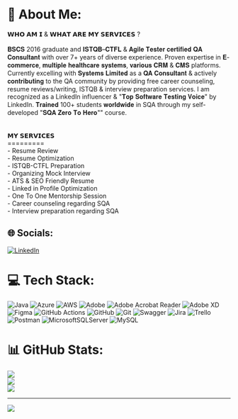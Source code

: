 # 💫 About Me:
𝗪𝗛𝗢 𝗔𝗠 𝗜 & 𝗪𝗛𝗔𝗧 𝗔𝗥𝗘 𝗠𝗬 𝗦𝗘𝗥𝗩𝗜𝗖𝗘𝗦 ?<br><br>𝐁𝐒𝐂𝐒 2016 graduate and 𝐈𝐒𝐓𝐐𝐁–𝐂𝐓𝐅𝐋 & 𝐀𝐠𝐢𝐥𝐞 𝐓𝐞𝐬𝐭𝐞𝐫 𝐜𝐞𝐫𝐭𝐢𝐟𝐢𝐞𝐝 𝐐𝐀 𝐂𝐨𝐧𝐬𝐮𝐥𝐭𝐚𝐧𝐭 with over 7+ years of diverse experience. Proven expertise in 𝐄-𝐜𝐨𝐦𝐦𝐞𝐫𝐜𝐞, 𝐦𝐮𝐥𝐭𝐢𝐩𝐥𝐞 𝐡𝐞𝐚𝐥𝐭𝐡𝐜𝐚𝐫𝐞 𝐬𝐲𝐬𝐭𝐞𝐦𝐬, 𝐯𝐚𝐫𝐢𝐨𝐮𝐬 𝐂𝐑𝐌 & 𝐂𝐌𝐒 platforms. Currently excelling with 𝐒𝐲𝐬𝐭𝐞𝐦𝐬 𝐋𝐢𝐦𝐢𝐭𝐞𝐝 as a 𝐐𝐀 𝐂𝐨𝐧𝐬𝐮𝐥𝐭𝐚𝐧𝐭 & actively 𝐜𝐨𝐧𝐭𝐫𝐢𝐛𝐮𝐭𝐢𝐧𝐠 to the QA community by providing free career counseling, resume reviews/writing, ISTQB & interview preparation services. I am recognized as a LinkedIn influencer & "𝐓𝐨𝐩 𝐒𝐨𝐟𝐭𝐰𝐚𝐫𝐞 𝐓𝐞𝐬𝐭𝐢𝐧𝐠 𝐕𝐨𝐢𝐜𝐞" by LinkedIn. 𝐓𝐫𝐚𝐢𝐧𝐞𝐝 100+ students 𝐰𝐨𝐫𝐥𝐝𝐰𝐢𝐝𝐞 in SQA through my self-developed "𝐒𝐐𝐀 𝐙𝐞𝐫𝐨 𝐓𝐨 𝐇𝐞𝐫𝐨"" course. <br><br><br>𝗠𝗬 𝗦𝗘𝗥𝗩𝗜𝗖𝗘𝗦<br>=========<br>- Resume Review<br>- Resume Optimization<br>- ISTQB-CTFL Preparation<br>- Organizing Mock Interview <br>- ATS & SEO Friendly Resume<br>- Linked in Profile Optimization <br>- One To One Mentorship Session<br>- Career counseling regarding SQA<br>- Interview preparation regarding SQA


## 🌐 Socials:
[![LinkedIn](https://img.shields.io/badge/LinkedIn-%230077B5.svg?logo=linkedin&logoColor=white)](https://linkedin.com/in/https://www.linkedin.com/in/junaidaziz93/) 

# 💻 Tech Stack:
![Java](https://img.shields.io/badge/java-%23ED8B00.svg?style=for-the-badge&logo=openjdk&logoColor=white) ![Azure](https://img.shields.io/badge/azure-%230072C6.svg?style=for-the-badge&logo=microsoftazure&logoColor=white) ![AWS](https://img.shields.io/badge/AWS-%23FF9900.svg?style=for-the-badge&logo=amazon-aws&logoColor=white) ![Adobe](https://img.shields.io/badge/adobe-%23FF0000.svg?style=for-the-badge&logo=adobe&logoColor=white) ![Adobe Acrobat Reader](https://img.shields.io/badge/Adobe%20Acrobat%20Reader-EC1C24.svg?style=for-the-badge&logo=Adobe%20Acrobat%20Reader&logoColor=white) ![Adobe XD](https://img.shields.io/badge/Adobe%20XD-470137?style=for-the-badge&logo=Adobe%20XD&logoColor=#FF61F6) ![Figma](https://img.shields.io/badge/figma-%23F24E1E.svg?style=for-the-badge&logo=figma&logoColor=white) ![GitHub Actions](https://img.shields.io/badge/github%20actions-%232671E5.svg?style=for-the-badge&logo=githubactions&logoColor=white) ![GitHub](https://img.shields.io/badge/github-%23121011.svg?style=for-the-badge&logo=github&logoColor=white) ![Git](https://img.shields.io/badge/git-%23F05033.svg?style=for-the-badge&logo=git&logoColor=white) ![Swagger](https://img.shields.io/badge/-Swagger-%23Clojure?style=for-the-badge&logo=swagger&logoColor=white) ![Jira](https://img.shields.io/badge/jira-%230A0FFF.svg?style=for-the-badge&logo=jira&logoColor=white) ![Trello](https://img.shields.io/badge/Trello-%23026AA7.svg?style=for-the-badge&logo=Trello&logoColor=white) ![Postman](https://img.shields.io/badge/Postman-FF6C37?style=for-the-badge&logo=postman&logoColor=white) ![MicrosoftSQLServer](https://img.shields.io/badge/Microsoft%20SQL%20Server-CC2927?style=for-the-badge&logo=microsoft%20sql%20server&logoColor=white) ![MySQL](https://img.shields.io/badge/mysql-4479A1.svg?style=for-the-badge&logo=mysql&logoColor=white)
# 📊 GitHub Stats:
![](https://github-readme-stats.vercel.app/api?username=Junaidaziz93&theme=dark&hide_border=false&include_all_commits=true&count_private=true)<br/>
![](https://github-readme-streak-stats.herokuapp.com/?user=Junaidaziz93&theme=dark&hide_border=false)<br/>
![](https://github-readme-stats.vercel.app/api/top-langs/?username=Junaidaziz93&theme=dark&hide_border=false&include_all_commits=true&count_private=true&layout=compact)

---
[![](https://visitcount.itsvg.in/api?id=Junaidaziz93&icon=0&color=0)](https://visitcount.itsvg.in)

<!-- Proudly created with GPRM ( https://gprm.itsvg.in ) -->
